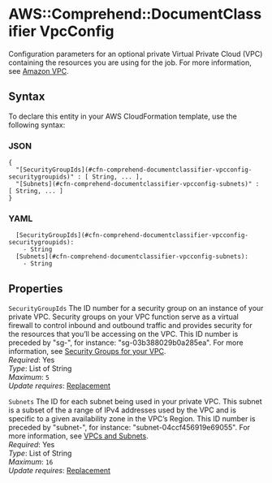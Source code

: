 # AWS::Comprehend::DocumentClassifier VpcConfig<a name="aws-properties-comprehend-documentclassifier-vpcconfig"></a>

 Configuration parameters for an optional private Virtual Private Cloud \(VPC\) containing the resources you are using for the job\. For more information, see [Amazon VPC](https://docs.aws.amazon.com/vpc/latest/userguide/what-is-amazon-vpc.html)\. 

## Syntax<a name="aws-properties-comprehend-documentclassifier-vpcconfig-syntax"></a>

To declare this entity in your AWS CloudFormation template, use the following syntax:

### JSON<a name="aws-properties-comprehend-documentclassifier-vpcconfig-syntax.json"></a>

```
{
  "[SecurityGroupIds](#cfn-comprehend-documentclassifier-vpcconfig-securitygroupids)" : [ String, ... ],
  "[Subnets](#cfn-comprehend-documentclassifier-vpcconfig-subnets)" : [ String, ... ]
}
```

### YAML<a name="aws-properties-comprehend-documentclassifier-vpcconfig-syntax.yaml"></a>

```
  [SecurityGroupIds](#cfn-comprehend-documentclassifier-vpcconfig-securitygroupids): 
    - String
  [Subnets](#cfn-comprehend-documentclassifier-vpcconfig-subnets): 
    - String
```

## Properties<a name="aws-properties-comprehend-documentclassifier-vpcconfig-properties"></a>

`SecurityGroupIds`  <a name="cfn-comprehend-documentclassifier-vpcconfig-securitygroupids"></a>
The ID number for a security group on an instance of your private VPC\. Security groups on your VPC function serve as a virtual firewall to control inbound and outbound traffic and provides security for the resources that you’ll be accessing on the VPC\. This ID number is preceded by "sg\-", for instance: "sg\-03b388029b0a285ea"\. For more information, see [Security Groups for your VPC](https://docs.aws.amazon.com/vpc/latest/userguide/VPC_SecurityGroups.html)\.   
*Required*: Yes  
*Type*: List of String  
*Maximum*: `5`  
*Update requires*: [Replacement](https://docs.aws.amazon.com/AWSCloudFormation/latest/UserGuide/using-cfn-updating-stacks-update-behaviors.html#update-replacement)

`Subnets`  <a name="cfn-comprehend-documentclassifier-vpcconfig-subnets"></a>
The ID for each subnet being used in your private VPC\. This subnet is a subset of the a range of IPv4 addresses used by the VPC and is specific to a given availability zone in the VPC’s Region\. This ID number is preceded by "subnet\-", for instance: "subnet\-04ccf456919e69055"\. For more information, see [VPCs and Subnets](https://docs.aws.amazon.com/vpc/latest/userguide/VPC_Subnets.html)\.   
*Required*: Yes  
*Type*: List of String  
*Maximum*: `16`  
*Update requires*: [Replacement](https://docs.aws.amazon.com/AWSCloudFormation/latest/UserGuide/using-cfn-updating-stacks-update-behaviors.html#update-replacement)